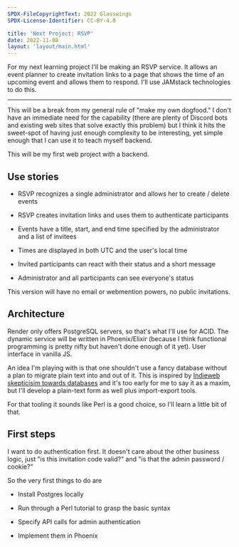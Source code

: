```yaml
---
SPDX-FileCopyrightText: 2022 Glasswings
SPDX-License-Identifier: CC-BY-4.0

title: 'Next Project: RSVP'
date: 2022-11-08
layout: 'layout/main.html'
---
```


For my next learning project I'll be making an RSVP service.  It
allows an event planner to create invitation links to a page that
shows the time of an upcoming event and allows them to respond.
I'll use JAMstack technologies to do this.

---


This will be a break from my general rule of "make my own
dogfood."  I don't have an immediate need for the capability
(there are plenty of Discord bots and existing web sites that
solve exactly this problem) but I think it hits the sweet-spot of
having just enough complexity to be interesting, yet simple
enough that I can use it to teach myself backend.

This will be my first web project with a backend.

## Use stories

-   RSVP recognizes a single administrator and allows her to
    create / delete events

-   RSVP creates invitation links and uses them to authenticate
    participants

-   Events have a title, start, and end time specified by the
    administrator and a list of invitees

-   Times are displayed in both UTC and the user's local time

-   Invited participants can react with their status and a short
    message

-   Administrator and all participants can see everyone's status

This version will have no email or webmention powers, no public
invitations.

## Architecture

Render only offers PostgreSQL servers, so that's what I'll use
for ACID.  The dynamic service will be written in Phoenix/Elixir
(because I think functional programming is pretty nifty but
haven't done enough of it yet).  User interface in vanilla JS.

An idea I'm playing with is that one shouldn't use a fancy
database without a plan to migrate plain text into and out of it.
This is inspired by [Indieweb skepticisim towards
databases][db-antipattern] and it's too early for me to say it as
a maxim, but I'll develop a plain-text form as well plus
import-export tools.

[db-antipattern]: https://indieweb.org/databases-antipattern

For that tooling it sounds like Perl is a good choice, so I'll
learn a little bit of that.

## First steps

I want to do authentication first.  It doesn't care about the
other business logic, just "is this invitation code valid?" and
"is that the admin password / cookie?"

So the very first things to do are

-   Install Postgres locally

-   Run through a Perl tutorial to grasp the basic syntax

-   Specify API calls for admin authentication

-   Implement them in Phoenix
